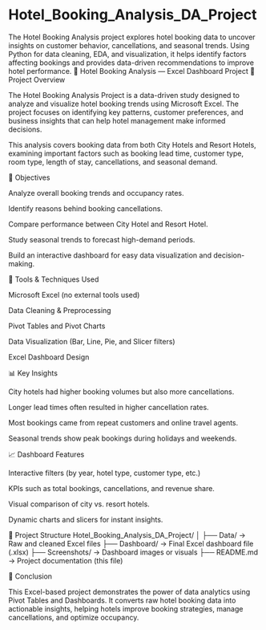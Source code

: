 # Hotel_Booking_Analysis_DA_Project
The Hotel Booking Analysis project explores hotel booking data to uncover insights on customer behavior, cancellations, and seasonal trends. Using Python for data cleaning, EDA, and visualization, it helps identify factors affecting bookings and provides data-driven recommendations to improve hotel performance.
🏨 Hotel Booking Analysis — Excel Dashboard Project
📘 Project Overview

The Hotel Booking Analysis Project is a data-driven study designed to analyze and visualize hotel booking trends using Microsoft Excel. The project focuses on identifying key patterns, customer preferences, and business insights that can help hotel management make informed decisions.

This analysis covers booking data from both City Hotels and Resort Hotels, examining important factors such as booking lead time, customer type, room type, length of stay, cancellations, and seasonal demand.

🎯 Objectives

Analyze overall booking trends and occupancy rates.

Identify reasons behind booking cancellations.

Compare performance between City Hotel and Resort Hotel.

Study seasonal trends to forecast high-demand periods.

Build an interactive dashboard for easy data visualization and decision-making.

🧰 Tools & Techniques Used

Microsoft Excel (no external tools used)

Data Cleaning & Preprocessing

Pivot Tables and Pivot Charts

Data Visualization (Bar, Line, Pie, and Slicer filters)

Excel Dashboard Design

📊 Key Insights

City hotels had higher booking volumes but also more cancellations.

Longer lead times often resulted in higher cancellation rates.

Most bookings came from repeat customers and online travel agents.

Seasonal trends show peak bookings during holidays and weekends.

📈 Dashboard Features

Interactive filters (by year, hotel type, customer type, etc.)

KPIs such as total bookings, cancellations, and revenue share.

Visual comparison of city vs. resort hotels.

Dynamic charts and slicers for instant insights.

🧩 Project Structure
Hotel_Booking_Analysis_DA_Project/
│
├── Data/                   → Raw and cleaned Excel files
├── Dashboard/              → Final Excel dashboard file (.xlsx)
├── Screenshots/            → Dashboard images or visuals
├── README.md               → Project documentation (this file)

🏁 Conclusion

This Excel-based project demonstrates the power of data analytics using Pivot Tables and Dashboards. It converts raw hotel booking data into actionable insights, helping hotels improve booking strategies, manage cancellations, and optimize occupancy.
